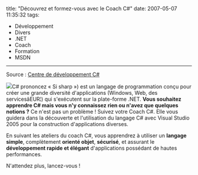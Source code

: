 title: "Découvrez et formez-vous avec le Coach C#"
date: 2007-05-07 11:35:32
tags:
  - Développement
  - Divers
  - .NET
  - Coach
  - Formation
  - MSDN
---

Source&nbsp;: [Centre de développement C#](http://msdn.microsoft.com/en-us/vstudio/bb409645.aspx)

![](/images/)C# prononcez «&nbsp;Si sharp&nbsp;») est un langage de programmation conçu pour créer une grande diversité d&#039;applications (Windows, Web, des servicesâEUR¦) qui s&#039;exécutent sur la plate-forme .NET. **Vous souhaitez apprendre C# mais vous n'y connaissez rien ou n'avez que quelques notions&nbsp;?** Ce n'est pas un problème&nbsp;! Suivez votre Coach C#. Elle vous guidera dans la découverte et l'utilisation du langage C# avec Visual Studio 2005 pour la construction d'applications diverses.

En suivant les ateliers du coach C#, vous apprendrez à utiliser un **langage simple**, complètement **orienté objet**, **sécurisé**, et assurant le **développement rapide et élégant** d'applications possédant de hautes performances.

N'attendez plus, lancez-vous&nbsp;!